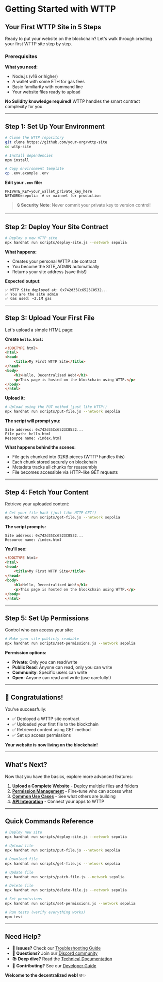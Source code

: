 # Getting Started with WTTP

## Your First WTTP Site in 5 Steps

Ready to put your website on the blockchain? Let's walk through creating your first WTTP site step by step.

### Prerequisites

**What you need:**
- Node.js (v16 or higher)
- A wallet with some ETH for gas fees
- Basic familiarity with command line
- Your website files ready to upload

**No Solidity knowledge required!** WTTP handles the smart contract complexity for you.

---

## Step 1: Set Up Your Environment

```bash
# Clone the WTTP repository
git clone https://github.com/your-org/wttp-site
cd wttp-site

# Install dependencies
npm install

# Copy environment template
cp .env.example .env
```

**Edit your `.env` file:**
```env
PRIVATE_KEY=your_wallet_private_key_here
NETWORK=sepolia  # or mainnet for production
```

> 🔒 **Security Note**: Never commit your private key to version control!

---

## Step 2: Deploy Your Site Contract

```bash
# Deploy a new WTTP site
npx hardhat run scripts/deploy-site.js --network sepolia
```

**What happens:**
- Creates your personal WTTP site contract
- You become the SITE_ADMIN automatically
- Returns your site address (save this!)

**Expected output:**
```
✅ WTTP Site deployed at: 0x742d35Cc6523C0532...
✅ You are the site admin
✅ Gas used: ~2.1M gas
```

---

## Step 3: Upload Your First File

Let's upload a simple HTML page:

**Create `hello.html`:**
```html
<!DOCTYPE html>
<html>
<head>
    <title>My First WTTP Site</title>
</head>
<body>
    <h1>Hello, Decentralized Web!</h1>
    <p>This page is hosted on the blockchain using WTTP.</p>
</body>
</html>
```

**Upload it:**
```bash
# Upload using the PUT method (just like HTTP!)
npx hardhat run scripts/put-file.js --network sepolia
```

**The script will prompt you:**
```
Site address: 0x742d35Cc6523C0532...
File path: hello.html
Resource name: /index.html
```

**What happens behind the scenes:**
- File gets chunked into 32KB pieces (WTTP handles this)
- Each chunk stored securely on blockchain
- Metadata tracks all chunks for reassembly
- File becomes accessible via HTTP-like GET requests

---

## Step 4: Fetch Your Content

Retrieve your uploaded content:

```bash
# Get your file back (just like HTTP GET!)
npx hardhat run scripts/get-file.js --network sepolia
```

**The script prompts:**
```
Site address: 0x742d35Cc6523C0532...
Resource name: /index.html
```

**You'll see:**
```html
<!DOCTYPE html>
<html>
<head>
    <title>My First WTTP Site</title>
</head>
<body>
    <h1>Hello, Decentralized Web!</h1>
    <p>This page is hosted on the blockchain using WTTP.</p>
</body>
</html>
```

---

## Step 5: Set Up Permissions

Control who can access your site:

```bash
# Make your site publicly readable
npx hardhat run scripts/set-permissions.js --network sepolia
```

**Permission options:**
- **Private**: Only you can read/write
- **Public Read**: Anyone can read, only you can write
- **Community**: Specific users can write
- **Open**: Anyone can read and write (use carefully!)

---

## 🎉 Congratulations!

You've successfully:
- ✅ Deployed a WTTP site contract
- ✅ Uploaded your first file to the blockchain
- ✅ Retrieved content using GET method
- ✅ Set up access permissions

**Your website is now living on the blockchain!**

---

## What's Next?

Now that you have the basics, explore more advanced features:

1. **[Upload a Complete Website](../tutorials/upload-website-files.md)** - Deploy multiple files and folders
2. **[Permission Management](../tutorials/permission-management.md)** - Fine-tune who can access what
3. **[Common Use Cases](common-use-cases.md)** - See what others are building
4. **[API Integration](../api-reference/)** - Connect your apps to WTTP

---

## Quick Commands Reference

```bash
# Deploy new site
npx hardhat run scripts/deploy-site.js --network sepolia

# Upload file
npx hardhat run scripts/put-file.js --network sepolia

# Download file  
npx hardhat run scripts/get-file.js --network sepolia

# Update file
npx hardhat run scripts/patch-file.js --network sepolia

# Delete file
npx hardhat run scripts/delete-file.js --network sepolia

# Set permissions
npx hardhat run scripts/set-permissions.js --network sepolia

# Run tests (verify everything works)
npm test
```

---

## Need Help?

- 🐛 **Issues?** Check our [Troubleshooting Guide](../tutorials/troubleshooting.md)
- 💬 **Questions?** Join our [Discord community](https://discord.gg/wttp)
- 📚 **Deep dive?** Read the [Technical Documentation](../api-reference/)
- 🔧 **Contributing?** See our [Developer Guide](../contributing.md)

**Welcome to the decentralized web!** 🌐✨ 